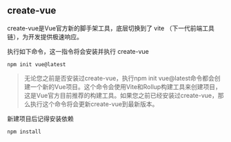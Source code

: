 
## create-vue

create-vue是Vue官方新的脚手架工具，底层切换到了 vite （下一代前端工具链），为开发提供极速响应。

执行如下命令，这一指令将会安装并执行 create-vue

`npm init vue@latest`

> 无论您之前是否安装过create-vue，执行npm init vue@latest命令都会创建一个新的Vue项目。这个命令会使用Vite和Rollup构建工具来创建项目，这是Vue官方目前推荐的构建工具。如果您之前已经安装过create-vue，那么执行这个命令将会更新create-vue到最新版本。

新建项目后记得安装依赖

`npm install`

